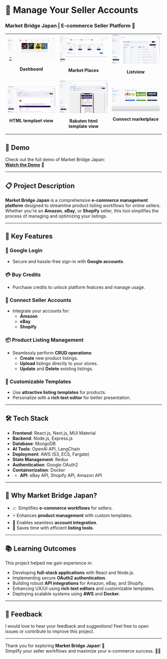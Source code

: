 # 🛒 Manage Your Seller Accounts  
### Market Bridge Japan | E-commerce Seller Platform 🚀  

<table>
  <tr>
    <td width="33%">
      <img src="https://github.com/tanvirhasan2019/Project-Documentation/blob/main/market-bridge-japan/images/marketplace-manager.png?raw=true" alt="Dashboard View" />
      <p align="center"><b>Dashboard</b></p>
    </td>
    <td width="33%">
      <img src="https://github.com/tanvirhasan2019/Project-Documentation/blob/main/market-bridge-japan/images/Screenshot%202025-10-11%20115319.png?raw=true" alt="Product Manager" />
      <p align="center"><b>Market Places</b></p>
    </td>
    <td width="33%">
      <img src="https://github.com/tanvirhasan2019/Project-Documentation/blob/main/market-bridge-japan/images/pc-version-lists.png?raw=true" alt="Template Editor" />
      <p align="center"><b>Listview</b></p>
    </td>
  </tr>
  <tr>
    <td width="33%">
      <img src="https://github.com/tanvirhasan2019/Project-Documentation/blob/main/market-bridge-japan/images/pc-version-view.png?raw=true" alt="Listing Creator" />
      <p align="center"><b>HTML templaet view</b></p>
    </td>
     <td width="33%">
      <img src="https://github.com/tanvirhasan2019/Project-Documentation/blob/main/market-bridge-japan/images/Screenshot%202025-10-11%20115214.png?raw=true" alt="Account Integration" />
      <p align="center"><b>Rakuten html template view</b></p>
    </td>
     <td width="33%">
      <img src="https://github.com/tanvirhasan2019/Project-Documentation/blob/main/market-bridge-japan/images/connect%20marketplace.png?raw=true" alt="Listing Creator" />
      <p align="center"><b>Connect marketplace</b></p>
    </td>
  </tr>
</table>


## 🎥 Demo  

Check out the full demo of Market Bridge Japan:  
[**Watch the Demo**](https://youtu.be/0GSdY36gLWo) 👀

---

## 📋 Project Description  

**Market Bridge Japan** is a comprehensive **e-commerce management platform** designed to streamline product listing workflows for online sellers. Whether you're an **Amazon**, **eBay**, or **Shopify** seller, this tool simplifies the process of managing and optimizing your listings.

---

## 🚀 Key Features  

### 🔑 Google Login  
- Secure and hassle-free sign-in with **Google accounts**.

### 💳 Buy Credits  
- Purchase credits to unlock platform features and manage usage.

### 🔗 Connect Seller Accounts  
- Integrate your accounts for:  
  - **Amazon**  
  - **eBay**  
  - **Shopify**

### 📦 Product Listing Management  
- Seamlessly perform **CRUD operations**:  
  - **Create** new product listings.  
  - **Upload** listings directly to your stores.  
  - **Update** and **Delete** existing listings.

### 🎨 Customizable Templates  
- Use **attractive listing templates** for products.  
- Personalize with a **rich text editor** for better presentation.

---

## 🛠️ Tech Stack  

- **Frontend**: React.js, Next.js, MUI Material
- **Backend**: Node.js, Express.js  
- **Database**: MongoDB  
- **AI Tools**: OpenAI API, LangChain  
- **Deployment**: AWS (S3, ECS, Fargate)  
- **State Management**: Redux  
- **Authentication**: Google OAuth2  
- **Containerization**: Docker
- - **API**: eBay API, Shopify API, Amazon API  


---

## 🌟 Why Market Bridge Japan?  

- 📈 Simplifies **e-commerce workflows** for sellers.  
- ⚡ Enhances **product management** with custom templates.  
- 🔗 Enables seamless **account integration**.  
- 💼 Saves time with efficient **listing tools**.  

---

## 📚 Learning Outcomes  

This project helped me gain experience in:  
- Developing **full-stack applications** with React and Node.js.  
- Implementing secure **OAuth2 authentication**.  
- Building robust **API integrations** for Amazon, eBay, and Shopify.  
- Enhancing UX/UI using **rich text editors** and customizable templates.  
- Deploying scalable systems using **AWS** and **Docker**.  


---

## 🤝 Feedback  

I would love to hear your feedback and suggestions! Feel free to open issues or contribute to improve this project.  

---

Thank you for exploring **Market Bridge Japan**! 🚀  
Simplify your seller workflows and maximize your e-commerce success. 🛒✨  
